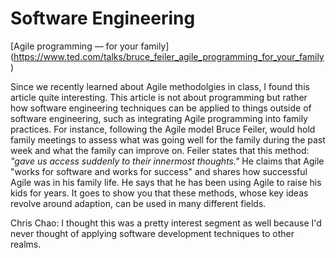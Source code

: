 # Software Engineering

[Agile programming — for your family] 
(https://www.ted.com/talks/bruce_feiler_agile_programming_for_your_family)

Since we recently learned about Agile methodolgies in class, I found this article quite interesting. This article is not about programming but rather how software engineering techniques can be applied to things outside of software engineering, such as integrating Agile programming into family practices. For instance, following the Agile model Bruce Feiler, would hold family meetings to assess what was going well for the family during the past week and what the family can improve on. Feiler states that this method: *"gave us access suddenly to their innermost thoughts."* He claims that Agile "works for software and works for success" and shares how successful Agile was in his family life. He says that he has been using Agile to raise his kids for years. It goes to show you that these methods, whose key ideas revolve around adaption, can be used in many different fields. 



Chris Chao:
I thought this was a pretty interest segment as well because I'd never thought of applying software development techniques to other realms. 